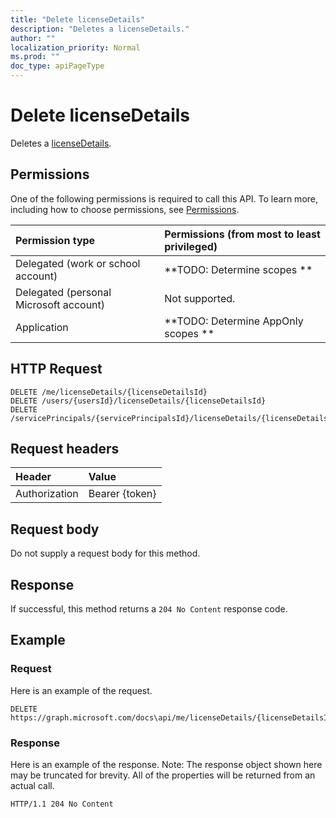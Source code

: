 ```yaml
---
title: "Delete licenseDetails"
description: "Deletes a licenseDetails."
author: ""
localization_priority: Normal
ms.prod: ""
doc_type: apiPageType
---
```


# Delete licenseDetails

Deletes a [licenseDetails](../resources/licensedetails.md).

## Permissions
One of the following permissions is required to call this API. To learn more, including how to choose permissions, see [Permissions](/concepts/permissions-reference.md).

|Permission type|Permissions (from most to least privileged)|
|:---|:---|
|Delegated (work or school account)|**TODO: Determine scopes **|
|Delegated (personal Microsoft account)|Not supported.|
|Application|**TODO: Determine AppOnly scopes **|

## HTTP Request
<!-- {
  "blockType": "ignored"
}
-->
``` http
DELETE /me/licenseDetails/{licenseDetailsId}
DELETE /users/{usersId}/licenseDetails/{licenseDetailsId}
DELETE /servicePrincipals/{servicePrincipalsId}/licenseDetails/{licenseDetailsId}
```

## Request headers
|Header|Value|
|:---|:---|
|Authorization|Bearer {token}|

## Request body
Do not supply a request body for this method.

## Response
If successful, this method returns a `204 No Content` response code.

## Example

### Request
Here is an example of the request.
<!-- {
  "blockType": "request",
  "name": "delete_licensedetails"
}
-->
``` http
DELETE https://graph.microsoft.com/docs\api/me/licenseDetails/{licenseDetailsId}
```

### Response
Here is an example of the response. Note: The response object shown here may be truncated for brevity. All of the properties will be returned from an actual call.
<!-- {
  "blockType": "response",
  "truncated": true
}
-->
``` http
HTTP/1.1 204 No Content
```

